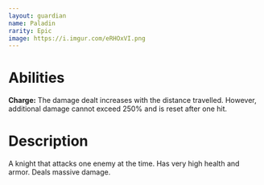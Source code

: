 ```yaml
---
layout: guardian
name: Paladin
rarity: Epic
image: https://i.imgur.com/eRHOxVI.png
---
```


# Abilities

**Charge:** The damage dealt increases with the distance travelled. However, additional damage cannot exceed 250% and is reset after one hit.

# Description

A knight that attacks one enemy at the time. Has very high health and armor. Deals massive damage.
